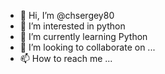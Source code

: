- 👋 Hi, I’m @chsergey80
- 👀 I’m interested in python
- 🌱 I’m currently learning Python
- 💞️ I’m looking to collaborate on ...
- 📫 How to reach me ...

<!---
chsergey80/chsergey80 is a ✨ special ✨ repository because its `README.md` (this file) appears on your GitHub profile.
You can click the Preview link to take a look at your changes.
--->
